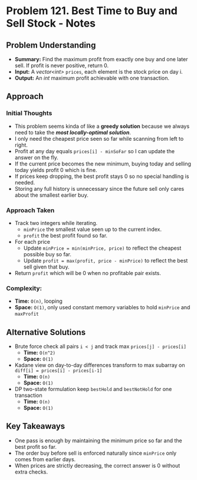 # Problem 121. Best Time to Buy and Sell Stock - Notes

## Problem Understanding
- **Summary:** Find the maximum profit from exactly one buy and one later sell. If profit is never positive, return 0.
- **Input:** A _vector\<int\>_ `prices`, each element is the stock price on day i.
- **Output:** An _int_ maximum profit achievable with one transaction.

## Approach

### Initial Thoughts
- This problem seems kinda of like a __greedy solution__ because we always need to take the *__most locally-optimal solution__*.
- I only need the cheapest price seen so far while scanning from left to right.
- Profit at any day equals `prices[i] - minSoFar` so I can update the answer on the fly.
- If the current price becomes the new minimum, buying today and selling today yields profit 0 which is fine.
- If prices keep dropping, the best profit stays 0 so no special handling is needed.
- Storing any full history is unnecessary since the future sell only cares about the smallest earlier buy.

### Approach Taken
- Track two integers while iterating.
  - `minPrice` the smallest value seen up to the current index.
  - `profit` the best profit found so far.
- For each price
  - Update `minPrice = min(minPrice, price)` to reflect the cheapest possible buy so far.
  - Update `profit = max(profit, price - minPrice)` to reflect the best sell given that buy.
- Return `profit` which will be 0 when no profitable pair exists.

### Complexity:
- **Time:** `O(n)`, looping 
- **Space:** `O(1)`, only used constant memory variables to hold `minPrice` and `maxProfit`

<!--
## Challenges
### Obstacles Faced
- placeholder
### Edge Cases
- placeholder
-->

## Alternative Solutions
- Brute force check all pairs `i < j` and track max `prices[j] - prices[i]`
  - **Time:** `O(n^2)`
  - **Space:** `O(1)`
- Kadane view on day-to-day differences transform to max subarray on `diff[i] = prices[i] - prices[i-1]`
  - **Time:** `O(n)`
  - **Space:** `O(1)`
- DP two-state formulation keep `bestHold` and `bestNotHold` for one transaction
  - **Time:** `O(n)`
  - **Space:** `O(1)`

## Key Takeaways
- One pass is enough by maintaining the minimum price so far and the best profit so far.
- The order buy before sell is enforced naturally since `minPrice` only comes from earlier days.
- When prices are strictly decreasing, the correct answer is 0 without extra checks.
